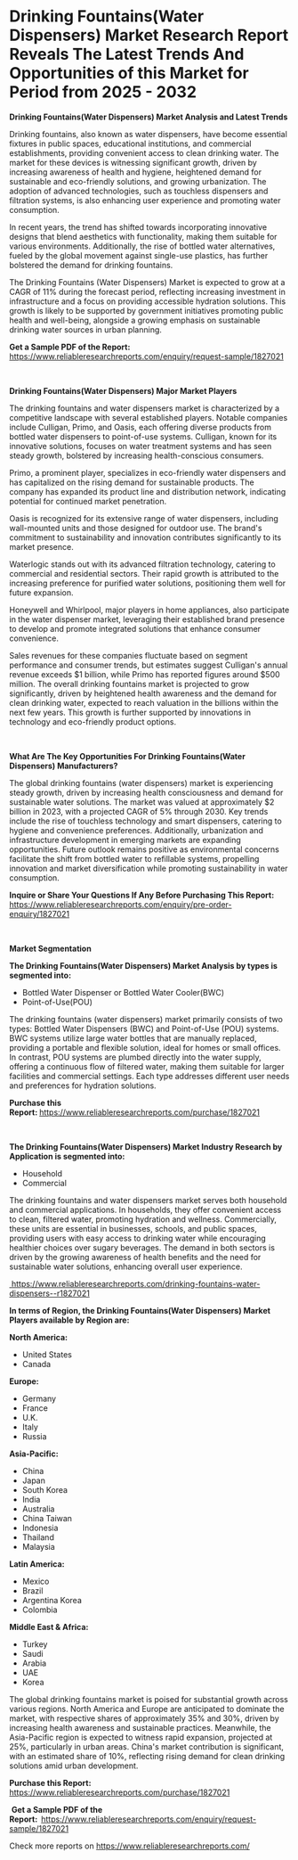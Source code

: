 <p><h1>Drinking Fountains(Water Dispensers) Market Research Report Reveals The Latest Trends And Opportunities of this Market for Period from 2025 - 2032</h1></p><p><strong>Drinking Fountains(Water Dispensers) Market Analysis and Latest Trends</strong></p>
<p><p>Drinking fountains, also known as water dispensers, have become essential fixtures in public spaces, educational institutions, and commercial establishments, providing convenient access to clean drinking water. The market for these devices is witnessing significant growth, driven by increasing awareness of health and hygiene, heightened demand for sustainable and eco-friendly solutions, and growing urbanization. The adoption of advanced technologies, such as touchless dispensers and filtration systems, is also enhancing user experience and promoting water consumption. </p><p>In recent years, the trend has shifted towards incorporating innovative designs that blend aesthetics with functionality, making them suitable for various environments. Additionally, the rise of bottled water alternatives, fueled by the global movement against single-use plastics, has further bolstered the demand for drinking fountains. </p><p>The Drinking Fountains (Water Dispensers) Market is expected to grow at a CAGR of 11% during the forecast period, reflecting increasing investment in infrastructure and a focus on providing accessible hydration solutions. This growth is likely to be supported by government initiatives promoting public health and well-being, alongside a growing emphasis on sustainable drinking water sources in urban planning.</p></p>
<p><strong>Get a Sample PDF of the Report:&nbsp;</strong> <a href="https://www.reliableresearchreports.com/enquiry/request-sample/1827021?utm_campaign=2204&utm_medium=2&utm_source=Github&utm_content=ia&utm_term=09022025&utm_id=drinking-fountainswater-dispensers">https://www.reliableresearchreports.com/enquiry/request-sample/1827021</a></p>
<p>&nbsp;</p>
<p><strong>Drinking Fountains(Water Dispensers) Major Market Players</strong></p>
<p><p>The drinking fountains and water dispensers market is characterized by a competitive landscape with several established players. Notable companies include Culligan, Primo, and Oasis, each offering diverse products from bottled water dispensers to point-of-use systems. Culligan, known for its innovative solutions, focuses on water treatment systems and has seen steady growth, bolstered by increasing health-conscious consumers.</p><p>Primo, a prominent player, specializes in eco-friendly water dispensers and has capitalized on the rising demand for sustainable products. The company has expanded its product line and distribution network, indicating potential for continued market penetration.</p><p>Oasis is recognized for its extensive range of water dispensers, including wall-mounted units and those designed for outdoor use. The brand's commitment to sustainability and innovation contributes significantly to its market presence. </p><p>Waterlogic stands out with its advanced filtration technology, catering to commercial and residential sectors. Their rapid growth is attributed to the increasing preference for purified water solutions, positioning them well for future expansion.</p><p>Honeywell and Whirlpool, major players in home appliances, also participate in the water dispenser market, leveraging their established brand presence to develop and promote integrated solutions that enhance consumer convenience.</p><p>Sales revenues for these companies fluctuate based on segment performance and consumer trends, but estimates suggest Culligan's annual revenue exceeds $1 billion, while Primo has reported figures around $500 million. The overall drinking fountains market is projected to grow significantly, driven by heightened health awareness and the demand for clean drinking water, expected to reach valuation in the billions within the next few years. This growth is further supported by innovations in technology and eco-friendly product options.</p></p>
<p>&nbsp;</p>
<p><strong>What Are The Key Opportunities For Drinking Fountains(Water Dispensers) Manufacturers?</strong></p>
<p><p>The global drinking fountains (water dispensers) market is experiencing steady growth, driven by increasing health consciousness and demand for sustainable water solutions. The market was valued at approximately $2 billion in 2023, with a projected CAGR of 5% through 2030. Key trends include the rise of touchless technology and smart dispensers, catering to hygiene and convenience preferences. Additionally, urbanization and infrastructure development in emerging markets are expanding opportunities. Future outlook remains positive as environmental concerns facilitate the shift from bottled water to refillable systems, propelling innovation and market diversification while promoting sustainability in water consumption.</p></p>
<p><strong>Inquire or Share Your Questions If Any Before Purchasing This Report:</strong> <a href="https://www.reliableresearchreports.com/enquiry/pre-order-enquiry/1827021?utm_campaign=2204&utm_medium=2&utm_source=Github&utm_content=ia&utm_term=09022025&utm_id=drinking-fountainswater-dispensers">https://www.reliableresearchreports.com/enquiry/pre-order-enquiry/1827021</a></p>
<p>&nbsp;</p>
<p><strong>Market Segmentation</strong></p>
<p><strong>The Drinking Fountains(Water Dispensers) Market Analysis by types is segmented into:</strong></p>
<p><ul><li>Bottled Water Dispenser or Bottled Water Cooler(BWC)</li><li>Point-of-Use(POU)</li></ul></p>
<p><p>The drinking fountains (water dispensers) market primarily consists of two types: Bottled Water Dispensers (BWC) and Point-of-Use (POU) systems. BWC systems utilize large water bottles that are manually replaced, providing a portable and flexible solution, ideal for homes or small offices. In contrast, POU systems are plumbed directly into the water supply, offering a continuous flow of filtered water, making them suitable for larger facilities and commercial settings. Each type addresses different user needs and preferences for hydration solutions.</p></p>
<p><strong>Purchase this Report:&nbsp;</strong><a href="https://www.reliableresearchreports.com/purchase/1827021?utm_campaign=2204&utm_medium=2&utm_source=Github&utm_content=ia&utm_term=09022025&utm_id=drinking-fountainswater-dispensers">https://www.reliableresearchreports.com/purchase/1827021</a></p>
<p>&nbsp;</p>
<p><strong>The Drinking Fountains(Water Dispensers) Market Industry Research by Application is segmented into:</strong></p>
<p><ul><li>Household</li><li>Commercial</li></ul></p>
<p><p>The drinking fountains and water dispensers market serves both household and commercial applications. In households, they offer convenient access to clean, filtered water, promoting hydration and wellness. Commercially, these units are essential in businesses, schools, and public spaces, providing users with easy access to drinking water while encouraging healthier choices over sugary beverages. The demand in both sectors is driven by the growing awareness of health benefits and the need for sustainable water solutions, enhancing overall user experience.</p></p>
<p><a href="https://www.reliableresearchreports.com/drinking-fountains-water-dispensers--r1827021?utm_campaign=2204&utm_medium=2&utm_source=Github&utm_content=ia&utm_term=09022025&utm_id=drinking-fountainswater-dispensers">&nbsp;https://www.reliableresearchreports.com/drinking-fountains-water-dispensers--r1827021</a></p>
<p><strong>In terms of Region, the Drinking Fountains(Water Dispensers) Market Players available by Region are:</strong></p>
<p>
    <p> <strong> North America: </strong>
        <ul>
            <li>United States</li>
            <li>Canada</li>
        </ul>
        </p> 
    <p> <strong> Europe: </strong>
        <ul>
            <li>Germany</li>
            <li>France</li>
            <li>U.K.</li>
            <li>Italy</li>
            <li>Russia</li>
        </ul>
        </p> 
    <p> <strong> Asia-Pacific: </strong>
        <ul>
            <li>China</li>
            <li>Japan</li>
            <li>South Korea</li>
            <li>India</li>
            <li>Australia</li>
            <li>China Taiwan</li>
            <li>Indonesia</li>
            <li>Thailand</li>
            <li>Malaysia</li>
        </ul>
        </p> 
    <p> <strong> Latin America: </strong>
        <ul>
            <li>Mexico</li>
            <li>Brazil</li>
            <li>Argentina Korea</li>
            <li>Colombia</li>
        </ul>
        </p> 
    <p> <strong> Middle East & Africa: </strong>
        <ul>
            <li>Turkey</li>
            <li>Saudi</li>
            <li>Arabia</li>
            <li>UAE</li>
            <li>Korea</li>
        </ul>
    </p>
    </p>
<p><p>The global drinking fountains market is poised for substantial growth across various regions. North America and Europe are anticipated to dominate the market, with respective shares of approximately 35% and 30%, driven by increasing health awareness and sustainable practices. Meanwhile, the Asia-Pacific region is expected to witness rapid expansion, projected at 25%, particularly in urban areas. China's market contribution is significant, with an estimated share of 10%, reflecting rising demand for clean drinking solutions amid urban development.</p></p>
<p><strong>Purchase this Report: </strong><a href="https://www.reliableresearchreports.com/purchase/1827021?utm_campaign=2204&utm_medium=2&utm_source=Github&utm_content=ia&utm_term=09022025&utm_id=drinking-fountainswater-dispensers">https://www.reliableresearchreports.com/purchase/1827021</a></p>
<p>&nbsp;<strong>Get a Sample PDF of the Report:&nbsp;&nbsp;</strong><a href="https://www.reliableresearchreports.com/enquiry/request-sample/1827021?utm_campaign=2204&utm_medium=2&utm_source=Github&utm_content=ia&utm_term=09022025&utm_id=drinking-fountainswater-dispensers">https://www.reliableresearchreports.com/enquiry/request-sample/1827021</a></p>
<p><strong></strong></p>
<p>Check more reports on <a href="https://www.reliableresearchreports.com/?utm_campaign=2204&utm_medium=2&utm_source=Github&utm_content=ia&utm_term=09022025&utm_id=drinking-fountainswater-dispensers">https://www.reliableresearchreports.com/</a></p>